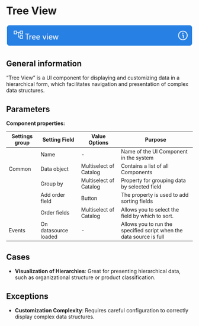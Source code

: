 # Tree View

![](../../assets/images/app-development/tree-view.png)

## General information
“Tree View” is a UI component for displaying and customizing data in a hierarchical form, which facilitates navigation and presentation of complex data structures.

## Parameters
**Component properties:**

| Settings group | Setting Field | Value Options | Purpose |
| --- | --- | --- | --- |
|  | Name | - | Name of the UI Component in the system |
| Common | Data object | Multiselect of Catalog | Contains a list of all Components |
|  | Group by | Multiselect of Catalog | Property for grouping data by selected field |
|  | Add order field | Button | The property is used to add sorting fields |
|  | Order fields | Multiselect of Catalog | Allows you to select the field by which to sort. |
| Events | On datasource loaded | - | Allows you to run the specified script when the data source is full |

## Cases
- **Visualization of Hierarchies**: Great for presenting hierarchical data, such as organizational structure or product classification.

## Exceptions
- **Customization Complexity**: Requires careful configuration to correctly display complex data structures.
